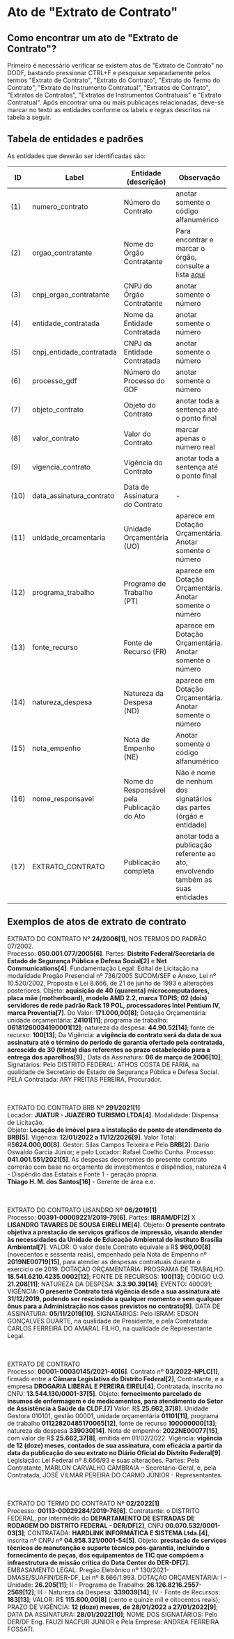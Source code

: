 # Ato de "Extrato de Contrato"


## Como encontrar um ato de "Extrato de Contrato"?

Primeiro é necessário verificar se existem atos de "Extrato de Contrato" no DODF, bastando pressionar CTRL+F e pesquisar separadamente pelos termos "Extrato de Contrato", "Extrato do Contrato", "Extrato do Termo do Contrato", "Extrato de Instrumento Contratual", "Extratos de Contrato", "Extratos de Contratos", "Extratos de Instrumentos Contratuais" e "Extrato Contratual". Após encontrar uma ou mais publicaçes relacionadas, deve-se marcar no texto as entidades conforme os labels e regras descritos na tabela a seguir.

## Tabela de entidades e padrões

As entidades que deverão ser identificadas são:

ID | Label | Entidade (descrição)  | Observação
------- | ------- | ------- | ------- 
(1) | numero_contrato | Número do Contrato | anotar somente o código alfanumérico
(2) | orgao_contratante | Nome do Órgão Contratante | Para encontrar e marcar o órgão, consulte a lista [aqui](../listagem_orgaos.md)
(3) | cnpj_orgao_contratante | CNPJ do Órgão Contratante | anotar somente o número
(4) | entidade_contratada | Nome da Entidade Contratada | anotar somente o número
(5) | cnpj_entidade_contratada | CNPJ da Entidade Contratada | anotar somente o número
(6) | processo_gdf | Número do Processo do GDF | anotar somente o número
(7) | objeto_contrato | Objeto do Contrato | anotar toda a sentença até o ponto final
(8) | valor_contrato | Valor do Contrato | marcar apenas o número real
(9) | vigencia_contrato | Vigência do Contrato |	anotar toda a sentença até o ponto final
(10) | data_assinatura_contrato | Data de Assinatura do Contrato |	-
(11) | unidade_orcamentaria | Unidade Orçamentária (UO) | aparece em Dotação Orçamentária. Anotar somente o número
(12) | programa_trabalho| Programa de Trabalho (PT) | aparece em Dotação Orçamentária. Anotar somente o número
(13) | fonte_recurso | Fonte de Recurso (FR) |	aparece em Dotação Orçamentária. Anotar somente o número
(14) | natureza_despesa | Natureza da Despesa (ND) |	aparece em Dotação Orçamentária. Anotar somente o número
(15) | nota_empenho | Nota de Empenho (NE) | Anotar somente o código alfanumérico
(16) | nome_responsavel | Nome do Responsável pela Publicação do Ato |	Não é nome de nenhum dos signatários das partes (órgão e entidade)
(17) | EXTRATO_CONTRATO | Publicação completa | anotar toda a publicação referente ao ato, envolvendo também as suas entidades


## Exemplos de atos de extrato de contrato

EXTRATO DO CONTRATO Nº **24/2006[1]**, NOS TERMOS DO PADRÃO 07/2002.<br>
Processo: **050.001.077/2005[6]**. Partes: **Distrito Federal/Secretaria de Estado de Segurança Pública e Defesa Social[2]** e **Net Communications[4]**. Fundamentação Legal: Edital de Licitação na modalidade Pregão Presencial nº 736/2005 SUCOM/SEF e Anexo, Lei nº 10.520/2002, Proposta e Lei 8.666, de 21 de junho de 1993 e alterações posteriores. Objeto: **aquisição de 40 (quarenta) microcomputadores, placa mãe (motherboard), modelo AMD 2.2, marca TOPIS; 02 (dois) servidores de rede padrão Rack 19 POL, processadores Intel Pentium IV, marca Proventia[7]**. Do Valor: **171.000,00[8]**; Dotação Orçamentária: unidade orçamentária: **24101[11]**; programa de trabalho: **06181260034190001[12]**; natureza da despesa: **44.90.52[14]**; fonte de recurso: **100[13]**; Da Vigência: **a vigência do contrato será da data de sua assinatura até o término do período de garantia ofertado pela contratada, acrescido de 30 (trinta) dias referentes ao prazo estabelecido para a entrega dos aparelhos[9]**.; Data da Assinatura: **06 de março de 2006[10]**; Signatários: Pelo DISTRITO FEDERAL: ATHOS COSTA DE FARIA, na qualidade de Secretário de Estado de Segurança Pública e Defesa Social. PELA Contratada: ARY FREITAS PEREIRA, Procurador.<br><br><br>

EXTRATO DO CONTRATO BRB Nº **291/2021[1]**<br>
Locador: **JUATUR - JUAZEIRO TURISMO LTDA[4]**. Modalidade: Dispensa de Licitação.<br>
Objeto: **Locação de imóvel para a instalação de ponto de atendimento do BRB[5]**. Vigência: **12/01/2022 a 11/12/2026[9]**. Valor Total: R$**624.000,00[8]**. Gestor: Silas Campos Teixeira e Pelo **BRB[2]**: Dario Oswaldo Garcia Júnior; e pelo Locador: Rafael Coelho Cunha. Processo: **041.001.551/2021[5]**. As despesas decorrentes do presente contrato correrão com base no orçamento de investimentos e dispêndios, natureza 4 - Dispêndio das Estatais e Fonte 1 - geração própria.<br>
**Thiago H. M. dos Santos[16]** - Gerente de área e.e.<br><br><br>


EXTRATO DO CONTRATO LISANDRO Nº **06/2019[1]**<br>
Processo: **00391-00009221/2019-79[6]**. Partes: **IBRAM/DF[2]** X **LISANDRO TAVARES DE SOUSA EIRELI ME[4]**. Objeto: **O presente contrato objetiva a prestação de serviços gráficos de impressão, visando atender às necessidades da Unidade de Educação Ambiental do Instituto Brasília Ambiental[7]**. VALOR: O valor deste Contrato equivale a R$ **960,00[8]** (novecentos e sessenta reais), empenhado pela Nota de Empenho nº **2019NE00719[15]**, para atender as despesas contratuais durante o exercício de 2019. DOTAÇÃO ORÇAMENTÁRIA: PROGRAMA DE TRABALHO: **18.541.6210.4235.0002[12]**; FONTE DE RECURSOS: **100[13]**; CÓDIGO U.O. **21.208[11]**; NATUREZA DA DESPESA: **3.3.90.39[14]**; EVENTO: 400091; VIGÊNCIA: **O presente Contrato terá vigência desde a sua assinatura até 31/12/2019, podendo ser rescindido a qualquer momento e sem qualquer ônus para a Administração nos casos previstos no contrato[9]**. DATA DE ASSINATURA: **05/11/2019[10]**. SIGNATÁRIOS: Pelo IBRAM: EDSON GONÇALVES DUARTE, na qualidade de Presidente, e pela Contratada: CARLOS FERREIRA DO AMARAL FILHO, na qualidade de Representante Legal.<br><br><br>


EXTRATO DE CONTRATO<br>
Processo: **00001-00030145/2021-40[6]**. Contrato nº **03/2022-NPLC[1]**, firmado entre a **Câmara Legislativa do Distrito Federal[2]**, Contratante, e a empresa **DROGARIA LIBERAL E PEREIRA EIRELI[4]**, Contratada, inscrita no CNPJ: **13.544.130/0001-37[5]**. Objeto: **fornecimento parcelado de insumos de enfermagem e de medicamentos, para atendimento do Setor de Assistência à Saúde da CLDF.[7]** Valor: R$ **25.662,37[8]**. Unidade Gestora 010101, gestão 00001, unidade orçamentária **01101[11]**, programa de trabalho **01122820485170065[12]**, fonte de recurso **100000000[13]**; natureza da despesa **339030[14]**. Nota de empenho: **2022NE00077[15]**, com valor de R$ **25.662,37[8]**, emitida em 01/02/2022. Vigência: **vigência de 12 (doze) meses, contados de sua assinatura, com eficácia a partir da data da publicação do seu extrato no Diário Oficial do Distrito Federal[9]**. Legislação: Lei Federal nº 8.666/93 e suas alterações. Partes: Pela Contratante, MARLON CARVALHO CAMBRAIA – Secretário-Geral, e, pela Contratada, JOSÉ VILMAR PEREIRA DO CARMO JÚNIOR - Representantes.<br><br><br>

EXTRATO DO TERMO DO CONTRATO Nº **02/2022[1]**<br>
Processo: **00113-00029284/2019-76[6]**. Contratante: o DISTRITO FEDERAL, por intermédio do **DEPARTAMENTO DE ESTRADAS DE RODAGEM DO DISTRITO FEDERAL - DER/DF[2]**, CNPJ **00.070.532/0001-03[3]**; CONTRATADA: **HARDLINK INFORMÁTICA E SISTEMA Ltda.[4]**, inscrita nº CNPJ nº **04.958.321/0001-54[5]**. Objeto: **prestação de serviços técnicos de manutenção e suporte técnico pós-garantia, incluindo o fornecimento de peças, dos equipamentos de TIC que compõem a infraestrutura de missão crítica do Data Center do DER-DF[7]**. EMBASAMENTO LEGAL: Pregão Eletrônico nº 130/2021-DMASE/SUAFIN/DER-DF, Lei nº 8.666/1.993. DOTAÇÃO ORÇAMENTÁRIA: I - Unidade: **26.205[11]**; II - Programa de Trabalho: **26.126.8216.2557-2569[12]**; III - Natureza da Despesa: **339039[14]**; IV - Fonte de Recursos: **183[13]**; VALOR: R$ **115.800,00[8]** (cento e quinze mil e oitocentos reais); PRAZO DE VIGÊNCIA: **12 (doze) meses, de 28/01/2022 a 27/01/2022[9]**; DATA DA ASSINATURA: **28/01/2022[10]**; NOME DOS SIGNATÁRIOS: Pelo DER/DF Eng. FAUZI NACFUR JUNIOR e Pela Empresa: ANDREA FERREIRA FOSSATI.



